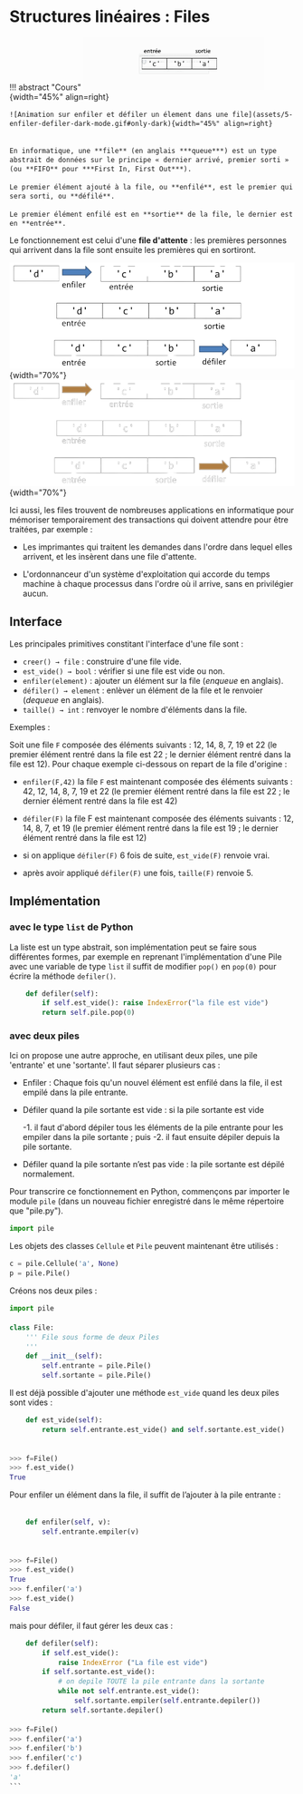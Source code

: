 #	Structures linéaires : Files 


!!! abstract "Cours"
    ![Animation sur enfiler et défiler un élement dans une file](assets/5-enfiler-defiler-light-mode.gif#only-light){width="45%" align=right}

    ![Animation sur enfiler et défiler un élement dans une file](assets/5-enfiler-defiler-dark-mode.gif#only-dark){width="45%" align=right}


    En informatique, une **file** (en anglais ***queue***) est un type abstrait de données sur le principe « dernier arrivé, premier sorti » (ou **FIFO** pour ***First In, First Out***).

    Le premier élément ajouté à la file, ou **enfilé**, est le premier qui sera sorti, ou **défilé**.

    Le premier élément enfilé est en **sortie** de la file, le dernier est en **entrée**.



Le fonctionnement est celui d'une **file d'attente** : les premières personnes qui arrivent dans la file sont ensuite les premières qui en sortiront. 

![Enfiler et défiler un élement dans une file](assets/5-enfiler-defiler-light-mode.png#only-light){width="70%"}
![Enfiler et défiler un élement dans une file](assets/5-enfiler-defiler-dark-mode.png#only-dark){width="70%"}


Ici aussi, les files trouvent de nombreuses applications en informatique pour mémoriser temporairement des transactions qui doivent attendre pour être traitées, par exemple :

-	Les imprimantes qui traitent les demandes dans l'ordre dans lequel elles arrivent, et les insèrent dans une file d'attente.

-	L'ordonnanceur d'un système d'exploitation qui accorde du temps machine à chaque processus dans l'ordre où il arrive, sans en privilégier aucun.



## Interface

Les principales primitives constitant l'interface d'une file sont :

- `creer() → file` : construire d'une file vide.
- `est_vide() → bool` : vérifier si une file est vide ou non.
- `enfiler(element)` : ajouter un élément sur la file (*enqueue* en anglais).
- `défiler() → element` : enlèver un élément de la file et le renvoier (*dequeue* en anglais).
- `taille() → int` : renvoyer le nombre d'éléments dans la file.

Exemples :

Soit une file `F` composée des éléments suivants : 12, 14, 8, 7, 19 et 22 (le premier élément rentré dans la file est 22 ; le dernier élément rentré dans la file est 12). Pour chaque exemple ci-dessous on repart de la file d'origine :

-	`enfiler(F,42)` la file `F` est maintenant composée des éléments suivants : 42, 12, 14, 8, 7, 19 et 22 (le premier élément rentré dans la file est 22 ; le dernier élément rentré dans la file est 42)

-	`défiler(F)` la file F est maintenant composée des éléments suivants : 12, 14, 8, 7, et 19 (le premier élément rentré dans la file est 19 ; le dernier élément rentré dans la file est 12)

-	si on applique `défiler(F)` 6 fois de suite, `est_vide(F)` renvoie vrai.

-	après avoir appliqué `défiler(F)` une fois, `taille(F)` renvoie 5.


## Implémentation

###	avec le type `list` de Python

La liste est un type abstrait, son implémentation peut se faire sous différentes formes, par exemple en reprenant l'implémentation d'une Pile avec une variable de type `list` il suffit de modifier `pop()` en `pop(0)` pour écrire la méthode `defiler()`.

``` py
    def defiler(self):
        if self.est_vide(): raise IndexError("la file est vide")
        return self.pile.pop(0)
```

###	avec deux piles

Ici on propose une autre approche, en utilisant deux piles, une pile 'entrante' et une 'sortante'. Il faut séparer plusieurs cas :

-   Enfiler : Chaque fois qu'un nouvel élément est enfilé dans la file, il est empilé dans la pile entrante. 

-   Défiler quand la pile sortante est vide : si la pile sortante est vide

    -1. il faut d'abord dépiler tous les éléments de la pile entrante pour les empiler dans la pile sortante ; puis
    -2. il faut ensuite dépiler depuis la pile sortante.

-   Défiler quand la pile sortante n’est pas vide : la pile sortante est dépilé normalement.


Pour transcrire ce fonctionnement en Python, commençons par importer le module `pile` (dans un nouveau fichier enregistré dans le même répertoire que "pile.py").  
``` py
import pile
```
Les objets des classes `Cellule` et `Pile` peuvent maintenant être utilisés :
``` py
c = pile.Cellule('a', None)
p = pile.Pile()
```

Créons nos deux piles :
``` py
import pile

class File:
    ''' File sous forme de deux Piles
    '''
    def __init__(self):
        self.entrante = pile.Pile()
        self.sortante = pile.Pile()
```

Il est déjà possible d'ajouter une méthode `est_vide` quand les deux piles sont vides :
``` py
    def est_vide(self):
        return self.entrante.est_vide() and self.sortante.est_vide()


>>> f=File()
>>> f.est_vide()
True
```

Pour enfiler un élément dans la file, il suffit de l’ajouter à la pile entrante :

``` py

    def enfiler(self, v):
        self.entrante.empiler(v)


>>> f=File()
>>> f.est_vide()
True
>>> f.enfiler('a')
>>> f.est_vide()
False
```

mais pour défiler, il faut gérer les deux cas :

``` py
    def defiler(self):
        if self.est_vide():
            raise IndexError ("La file est vide")
        if self.sortante.est_vide():
            # on depile TOUTE la pile entrante dans la sortante
            while not self.entrante.est_vide():
                self.sortante.empiler(self.entrante.depiler())
        return self.sortante.depiler()

>>> f=File()
>>> f.enfiler('a')
>>> f.enfiler('b')
>>> f.enfiler('c')
>>> f.defiler()
'a'
``` 

